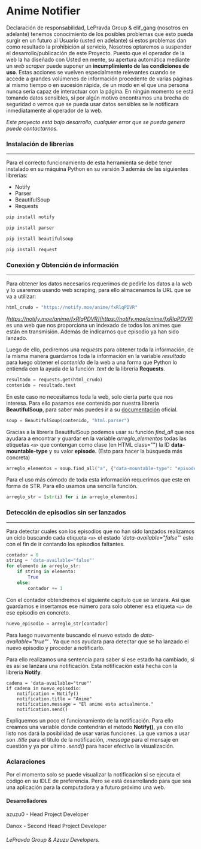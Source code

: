 # Anime Notifier

Declaración de responsabilidad, LePravda Group & elif_gang (nosotros en adelante) tenemos conocimiento de los posibles problemas que esto pueda surgir en un futuro al Usuario (usted en adelante) si estos problemas dan como resultado la prohibición al servicio, Nosotros optaremos a suspender el desarrollo/publicación de este Proyecto. Puesto que el operador de
la web la ha diseñado con Usted en mente, su apertura automática mediante un *web scraper* puede suponer un **incumplimiento de las condiciones de uso**. Estas acciones se vuelven especialmente relevantes cuando se accede a grandes volúmenes de información procedente de varias páginas al mismo tiempo o en sucesión rápida, de un modo en el que una persona nunca sería capaz de interactuar con la página. En ningún momento se está tomando datos sensibles,
sí por algún motivo encontramos una brecha de seguridad o vemos que se pueda usar datos sensibles se le notificara inmediatamente al operador de la web.

*Este proyecto está bajo desarrollo, cualquier error que se pueda genera puede contactarnos.*

### Instalación de librerías

---

Para el correcto funcionamiento de esta herramienta se debe tener instalado en su máquina Python en su versión 3 además de las siguientes librerías:

* Notify
* Parser
* BeautifulSoup
* Requests

```python
pip install notify

pip install parser

pip install beautifulsoup

pip install request
```

### Conexión y Obtención de información

---

Para obtener los datos necesarios requerimos de pedirle los datos a la web y lo usaremos usando web scraping, para ello almacenamos la URL que se va a utilizar:

```python
html_crudo = "https://notify.moe/anime/fxRlqPDVR"
```

*[https://notify.moe/anime/fxRlqPDVR](https://notify.moe/anime/fxRlqPDVR)* es una web que nos proporciona un indexado de todos los animes que están en transmisión. Además de indicarnos que episodio ya han sido lanzado.

Luego de ello, pediremos una *requests* para obtener toda la información, de la misma manera guardamos toda la información en la variable *resultado* para luego obtener el *contenido* de la web a una forma que Python lo entienda con la ayuda de la función *.text* de la librería **Requests**.

```python
resultado = requests.get(html_crudo)
contenido = resultado.text
```

En este caso no necesitamos toda la web, solo cierta parte que nos interesa. Para ello pasamos ese contenido por nuestra librería **BeautifulSoup**, para saber más puedes ir a su [documentación](https://www.crummy.com/software/BeautifulSoup/bs4/doc/) oficial.

```python
soup = BeautifulSoup(contenido, "html.parser")
```

Gracias a la librería BeautifulSoup podemos usar su función *find_all* que nos ayudara a encontrar y guardar en la variable *arreglo_elementos* todas las etiquetas `<a>` que contengan como clase (en HTML class="") la ID **data-mountable-type** y su valor **episode.** (Esto para hacer la búsqueda más concreta)

```python
arreglo_elementos = soup.find_all("a", {"data-mountable-type": "episode"})
```

Para el uso más cómodo de toda esta información requerimos que este en forma de STR. Para ello usamos una sencilla función.

```python
arreglo_str = [str(i) for i in arreglo_elementos]
```

### **Detección de episodios sin ser lanzados**

---

Para detectar cuales son los episodios que no han sido lanzados realizamos un ciclo buscando cada etiqueta `<a>` el estado *'data-available="false"'* esto con el fin de ir contando los episodios faltantes.

```python
contador = 0
string = 'data-available="false"'
for elemento in arreglo_str:
    if string in elemento:
        True
    else:
        contador += 1
```

Con el contador obtendremos el siguiente capitulo que se lanzara. Así que guardamos e insertamos ese número para solo obtener esa etiqueta `<a>` de ese episodio en concreto.

```python
nuevo_episodio = arreglo_str[contador]
```

Para luego nuevamente buscando el nuevo estado de *data-available="true"' .* Ya que nos ayudara para detectar que se ha lanzado el nuevo episodio y proceder a notificarlo.

Para ello realizamos una sentencia para saber si ese estado ha cambiado, si es así se lanzara una notificación. Esta notificación está hecha con la librería **Notify**.

```python-repl
cadena = 'data-available="true"'
if cadena in nuevo_episodio:
    notification = Notify()
    notification.title = "Anime"
    notification.message = "El anime esta actualmente."
    notification.send()
```

Expliquemos un poco el funcionamiento de la notificación. Para ello creamos una variable donde contendrán el método **Notify()**, ya con ello listo nos dará la posibilidad de usar varias funciones. La que vamos a usar son *.title* para el título de la notificación, *.message* para el mensaje en cuestión y ya por ultimo *.send()* para hacer efectivo la visualización.

### Aclaraciones

Por el momento solo se puede visualizar la notificación si se ejecuta el código en su IDLE de preferencia. Pero se está desarrollando para que sea una aplicación para la computadora y a futuro próximo una web.

#### Desarrolladores

azuzu0 - Head Project Developer

Danox - Second Head Project Developer

###### LePravda Group & Azuzu Developers.
